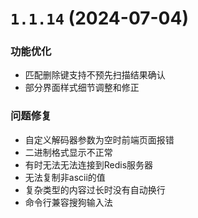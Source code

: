 # `1.1.14` (2024-07-04)

### 功能优化

* 匹配删除键支持不预先扫描结果确认
* 部分界面样式细节调整和修正

### 问题修复

* 自定义解码器参数为空时前端页面报错
* 二进制格式显示不正常
* 有时无法无法连接到Redis服务器
* 无法复制非ascii的值
* 复杂类型的内容过长时没有自动换行
* 命令行兼容搜狗输入法

